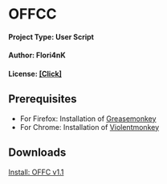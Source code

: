 # OFFCC
#### Project Type: User Script
#### Author: Flori4nK
#### License: [[Click]](https://flori4nk.de/LICENSE) 

## Prerequisites
- For Firefox: Installation of [Greasemonkey](https://addons.mozilla.org/en-US/firefox/addon/greasemonkey/)
- For Chrome: Installation of [Violentmonkey](https://chrome.google.com/webstore/detail/violentmonkey/jinjaccalgkegednnccohejagnlnfdag)

## Downloads
[Install: OFFC v1.1](https://github.com/r-PSNFriends-Mods/user-scripts/raw/master/official-friend-finder-comment-checker.user.js)
